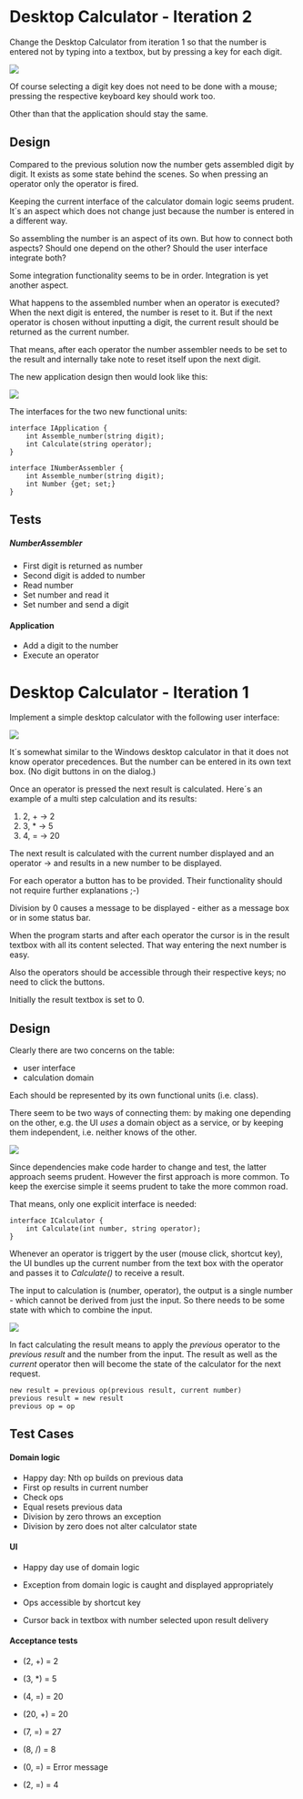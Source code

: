 # Desktop Calculator - Iteration 2
Change the Desktop Calculator from iteration 1 so that the number is entered not by typing into a textbox, but by pressing a key for each digit.

![](images/desktop_calculator_ui_sketch_iteration_2.jpg)

Of course selecting a digit key does not need to be done with a mouse; pressing the respective keyboard key should work too.

Other than that the application should stay the same.

## Design
Compared to the previous solution now the number gets assembled digit by digit. It exists as some state behind the scenes. So when pressing an operator only the operator is fired.

Keeping the current interface of the calculator domain logic seems prudent. It´s an aspect which does not change just because the number is entered in a different way.

So assembling the number is an aspect of its own. But how to connect both aspects? Should one depend on the other? Should the user interface integrate both?

Some integration functionality seems to be in order. Integration is yet another aspect.

What happens to the assembled number when an operator is executed? When the next digit is entered, the number is reset to it. But if the next operator is chosen without inputting a digit, the current result should be returned as the current number.

That means, after each operator the number assembler needs to be set to the result and internally take note to reset itself upon the next digit.

The new application design then would look like this:

![](images/calculator_design_iteration2.png)

The interfaces for the two new functional units:

	interface IApplication {
		int Assemble_number(string digit);
		int Calculate(string operator);
	}
	
	interface INumberAssembler {
		int Assemble_number(string digit);
		int Number {get; set;}
	}

## Tests

##### NumberAssembler

* First digit is returned as number
* Second digit is added to number
* Read number
* Set number and read it
* Set number and send a digit

#### Application

* Add a digit to the number
* Execute an operator


# Desktop Calculator - Iteration 1
Implement a simple desktop calculator with the following user interface:

![](images/desktop_calculator_ui_sketch.jpg)

It´s somewhat similar to the Windows desktop calculator in that it does not know operator precedences. But the number can be entered in its own text box. (No digit buttons in on the dialog.)

Once an operator is pressed the next result is calculated. Here´s an example of a multi step calculation and its results:

1. 2, + -> 2
1. 3, * -> 5
1. 4, = -> 20

The next result is calculated with the current number displayed and an operator -> and results in a new number to be displayed.

For each operator a button has to be provided. Their functionality should not require further explanations ;-)

Division by 0 causes a message to be displayed - either as a message box or in some status bar.

When the program starts and after each operator the cursor is in the result textbox with all its content selected. That way entering the next number is easy.

Also the operators should be accessible through their respective keys; no need to click the buttons.

Initially the result textbox is set to 0.

## Design
Clearly there are two concerns on the table:

* user interface
* calculation domain

Each should be represented by its own functional units (i.e. class).

There seem to be two ways of connecting them: by making one depending on the other, e.g. the UI _uses_ a domain object as a service, or by keeping them independent, i.e. neither knows of the other.

![](images/calculator_designalternatives.png)

Since dependencies make code harder to change and test, the latter approach seems prudent. However the first approach is more common. To keep the exercise simple it seems prudent to take the more common road.

That means, only one explicit interface is needed:

	interface ICalculator {
		int Calculate(int number, string operator);
	}
	
Whenever an operator is triggert by the user (mouse click, shortcut key), the UI bundles up the current number from the text box with the operator and passes it to _Calculate()_ to receive a result.

The input to calculation is (number, operator), the output is a single number - which cannot be derived from just the input. So there needs to be some state with which to combine the input.

![](images/calculator_state.png)

In fact calculating the result means to apply the _previous_ operator to the _previous result_ and the number from the input. The result as well as the _current_ operator then will become the state of the calculator for the next request.

	new result = previous op(previous result, current number)
	previous result = new result
	previous op = op

## Test Cases

#### Domain logic

* Happy day: Nth op builds on previous data
* First op results in current number
* Check ops
* Equal resets previous data
* Division by zero throws an exception
* Division by zero does not alter calculator state

#### UI

* Happy day use of domain logic
* Exception from domain logic is caught and displayed appropriately

* Ops accessible by shortcut key
* Cursor back in textbox with number selected upon result delivery

#### Acceptance tests

* (2, +) = 2
* (3, *) = 5
* (4, =) = 20
* (20, +) = 20
* (7, =) = 27

* (8, /) = 8
* (0, =) = Error message
* (2, =) = 4
